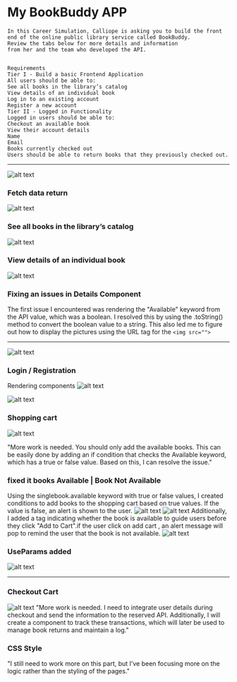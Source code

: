 # My BookBuddy APP
```
In this Career Simulation, Calliope is asking you to build the front 
end of the online public library service called BookBuddy.
Review the tabs below for more details and information 
from her and the team who developed the API.


Requirements
Tier I - Build a basic Frontend Application
All users should be able to:
See all books in the library’s catalog
View details of an individual book
Log in to an existing account
Register a new account
Tier II - Logged in Functionality
Logged in users should be able to:
Checkout an available book
View their account details
Name
Email
Books currently checked out
Users should be able to return books that they previously checked out.
 ```

 -----

 ![alt text](image.png)

 ### Fetch data return 
 ![alt text](image-3.png)
 
### See all books in the library’s catalog
 ![alt text](image-1.png)

### View details of an individual book
 ![alt text](image-2.png)

 ### Fixing an issues in Details Component 
The first issue I encountered was rendering the "Available" keyword from the API value, which was a boolean. I resolved this by using the .toString() method to convert the boolean value to a string. This also led me to figure out how to display the pictures using the URL tag for the `<img src="">`

----

 ![alt text](image-4.png)


 ### Login / Registration 
 
 Rendering components 
 ![alt text](image-5.png)

 ![alt text](image-6.png)


 ### Shopping cart
 ![alt text](image-7.png)


 "More work is needed. You should only add the available books. This can be easily done by adding an if condition that checks the Available keyword, which has a true or false value. Based on this, I can resolve the issue."

### fixed it books Available | Book Not Available
Using the singlebook.available keyword with true or false values, I created conditions to add books to the shopping cart based on true values. If the value is false, an alert is shown to the user. 
 ![alt text](image-9.png)
 ![alt text](image-10.png)
 Additionally, I added a tag indicating whether the book is available to guide users before they click "Add to Cart".if the user click on add cart , an alert message will pop 
 to remind the user that the book is not available.
 ![alt text](image-11.png)

### UseParams added 
![alt text](image-12.png)

-----
 ### Checkout Cart
 ![alt text](image-8.png)
"More work is needed. I need to integrate user details during checkout and send the information to the reserved API. Additionally, I will create a component to track these transactions, which will later be used to manage book returns and maintain a log."
 
 ### CSS Style 
"I still need to work more on this part, but I’ve been focusing more on the logic rather than the styling of the pages."